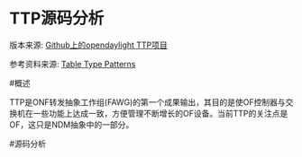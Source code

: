 TTP源码分析
===========

版本来源: [Github上的opendaylight TTP项目](https://github.com/opendaylight/ttp)

参考资料来源: [Table Type Patterns](https://wiki.opendaylight.org/view/Table_Type_Patterns)

#概述

TTP是ONF转发抽象工作组(FAWG)的第一个成果输出，其目的是使OF控制器与交换机在一些功能上达成一致，方便管理不断增长的OF设备。当前TTP的关注点是OF，这只是NDM抽象中的一部分。

#源码分析
